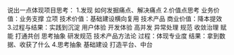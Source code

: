 
说出一点体现项目思考：
1.发现
  如何发掘痛点、解决痛点
2.价值点思考
  业务价值：业务支撑 立项
  技术价值：基础建设横向复用 技术产品
  商业价值：降本提效
3.过程与结果：实践到沉淀
  用户体验 开发体验
  高并发 异常处理 规范 收敛治理 赋能 打通共创 思考抽象
  研发规范 技术产品方法论
  过程：体现专业度
  结果：拿到数据、收获了什么
4.思考抽象
  基础建设
  打造平台、中台